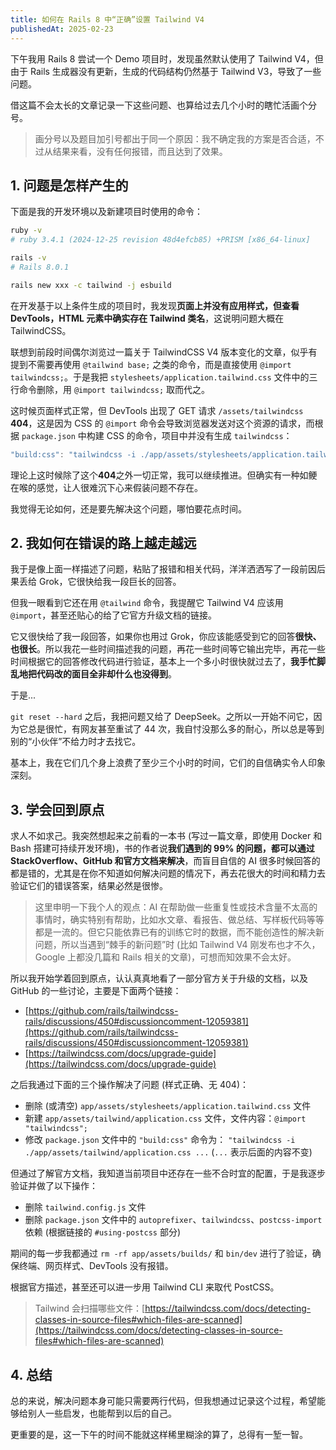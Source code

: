 ```yaml
---
title: 如何在 Rails 8 中“正确”设置 Tailwind V4
publishedAt: 2025-02-23
---
```


下午我用 Rails 8 尝试一个 Demo 项目时，发现虽然默认使用了 Tailwind V4，但由于 Rails 生成器没有更新，生成的代码结构仍然基于 Tailwind V3，导致了一些问题。

借这篇不会太长的文章记录一下这些问题、也算给过去几个小时的瞎忙活画个分号。

> 画分号以及题目加引号都出于同一个原因：我不确定我的方案是否合适，不过从结果来看，没有任何报错，而且达到了效果。

## 1. 问题是怎样产生的

下面是我的开发环境以及新建项目时使用的命令：

```bash
ruby -v
# ruby 3.4.1 (2024-12-25 revision 48d4efcb85) +PRISM [x86_64-linux]

rails -v
# Rails 8.0.1

rails new xxx -c tailwind -j esbuild
```

在开发基于以上条件生成的项目时，我发现**页面上并没有应用样式，但查看 DevTools，HTML 元素中确实存在 Tailwind 类名**，这说明问题大概在 TailwindCSS。

联想到前段时间偶尔浏览过一篇关于 TailwindCSS V4 版本变化的文章，似乎有提到不需要再使用 `@tailwind base;` 之类的命令，而是直接使用 `@import tailwindcss;`。于是我把 `stylesheets/application.tailwind.css` 文件中的三行命令删除，用 `@import tailwindcss;` 取而代之。

这时候页面样式正常，但 DevTools 出现了 GET 请求 `/assets/tailwindcss` **404**，这是因为 CSS 的 `@import` 命令会导致浏览器发送对这个资源的请求，而根据 `package.json` 中构建 CSS 的命令，项目中并没有生成 `tailwindcss`：

```js
"build:css": "tailwindcss -i ./app/assets/stylesheets/application.tailwind.css -o ./app/assets/builds/application.css --minify"
```

理论上这时候除了这个**404**之外一切正常，我可以继续推进。但确实有一种如鲠在喉的感觉，让人很难沉下心来假装问题不存在。

我觉得无论如何，还是要先解决这个问题，哪怕要花点时间。

## 2. 我如何在错误的路上越走越远

我于是像上面一样描述了问题，粘贴了报错和相关代码，洋洋洒洒写了一段前因后果丢给 Grok，它很快给我一段巨长的回答。

但我一眼看到它还在用 `@tailwind` 命令，我提醒它 Tailwind V4 应该用 `@import`，甚至还贴心的给了它官方升级文档的链接。

它又很快给了我一段回答，如果你也用过 Grok，你应该能感受到它的回答**很快、也很长**。所以我花一些时间描述我的问题，再花一些时间等它输出完毕，再花一些时间根据它的回答修改代码进行验证，基本上一个多小时很快就过去了，**我手忙脚乱地把代码改的面目全非却什么也没得到**。

于是...

`git reset --hard` 之后，我把问题又给了 DeepSeek。之所以一开始不问它，因为它总是很忙，有网友甚至重试了 44 次，我自忖没那么多的耐心，所以总是等到别的“小伙伴”不给力时才去找它。

基本上，我在它们几个身上浪费了至少三个小时的时间，它们的自信确实令人印象深刻。

## 3. 学会回到原点

求人不如求己。我突然想起来之前看的一本书 (写过一篇文章，即使用 Docker 和 Bash 搭建可持续开发环境)，书的作者说**我们遇到的 99% 的问题，都可以通过 StackOverflow、GitHub 和官方文档来解决**，而盲目自信的 AI 很多时候回答的都是错的，尤其是在你不知道如何解决问题的情况下，再去花很大的时间和精力去验证它们的错误答案，结果必然是很惨。

> 这里申明一下我个人的观点：AI 在帮助做一些重复性或技术含量不太高的事情时，确实特别有帮助，比如水文章、看报告、做总结、写样板代码等等都是一流的。但它只能依靠已有的训练它时的数据，而不能创造性的解决新问题，所以当遇到“棘手的新问题”时 (比如 Tailwind V4 刚发布也才不久，Google 上都没几篇和 Rails 相关的文章)，可想而知效果不会太好。

所以我开始学着回到原点，认认真真地看了一部分官方关于升级的文档，以及 GitHub 的一些讨论，主要是下面两个链接：

- [https://github.com/rails/tailwindcss-rails/discussions/450#discussioncomment-12059381](https://github.com/rails/tailwindcss-rails/discussions/450#discussioncomment-12059381)
- [https://tailwindcss.com/docs/upgrade-guide](https://tailwindcss.com/docs/upgrade-guide)

之后我通过下面的三个操作解决了问题 (样式正确、无 404)：

- 删除 (或清空) `app/assets/stylesheets/application.tailwind.css` 文件
- 新建 `app/assets/tailwind/application.css` 文件，文件内容：`@import "tailwindcss";`
- 修改 `package.json` 文件中的 `"build:css"` 命令为： `"tailwindcss -i ./app/assets/tailwind/application.css ...` (`...` 表示后面的内容不变)

但通过了解官方文档，我知道当前项目中还存在一些不合时宜的配置，于是我逐步验证并做了以下操作：

- 删除 `tailwind.config.js` 文件
- 删除 `package.json` 文件中的 `autoprefixer`、`tailwindcss`、`postcss-import` 依赖 (根据链接的 `#using-postcss` 部分)

期间的每一步我都通过 `rm -rf app/assets/builds/` 和 `bin/dev` 进行了验证，确保终端、网页样式、DevTools 没有报错。

根据官方描述，甚至还可以进一步用 Tailwind CLI 来取代 PostCSS。

> Tailwind 会扫描哪些文件：[https://tailwindcss.com/docs/detecting-classes-in-source-files#which-files-are-scanned](https://tailwindcss.com/docs/detecting-classes-in-source-files#which-files-are-scanned)

## 4. 总结

总的来说，解决问题本身可能只需要两行代码，但我想通过记录这个过程，希望能够给别人一些启发，也能帮到以后的自己。

更重要的是，这一下午的时间不能就这样稀里糊涂的算了，总得有一堑一智。
